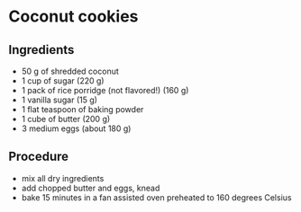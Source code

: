 Coconut cookies
===============

Ingredients
-----------

* 50 g of shredded coconut
* 1 cup of sugar (220 g)
* 1 pack of rice porridge (not flavored!) (160 g)
* 1 vanilla sugar (15 g)
* 1 flat teaspoon of baking powder
* 1 cube of butter (200 g)
* 3 medium eggs (about 180 g)

Procedure
---------

* mix all dry ingredients
* add chopped butter and eggs, knead
* bake 15 minutes in a fan assisted oven preheated to 160 degrees Celsius
